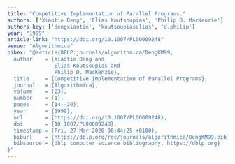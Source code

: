 ```yaml
---
title: "Competitive Implementation of Parallel Programs."
authors: ['Xiaotie Deng', 'Elias Koutsoupias', 'Philip D. MacKenzie']
authors-key: ['dengxiaotie', 'koutsoupiaselias', 'd.philip']
year: "1999"
article-link: "https://doi.org/10.1007/PL00009248"
venue: "Algorithmica"
bibex: "@article{DBLP:journals/algorithmica/DengKM99,
  author    = {Xiaotie Deng and
               Elias Koutsoupias and
               Philip D. MacKenzie},
  title     = {Competitive Implementation of Parallel Programs},
  journal   = {Algorithmica},
  volume    = {23},
  number    = {1},
  pages     = {14--30},
  year      = {1999},
  url       = {https://doi.org/10.1007/PL00009248},
  doi       = {10.1007/PL00009248},
  timestamp = {Fri, 27 Mar 2020 08:44:25 +0100},
  biburl    = {https://dblp.org/rec/journals/algorithmica/DengKM99.bib},
  bibsource = {dblp computer science bibliography, https://dblp.org}
}"
---
```

